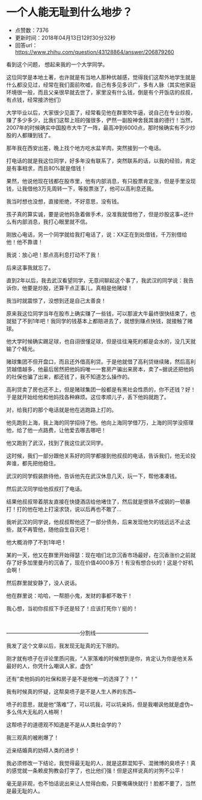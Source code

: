 # 一个人能无耻到什么地步？
- 点赞数：7376
- 更新时间：2018年04月13日12时30分32秒
- 回答url：https://www.zhihu.com/question/43128864/answer/206879260
<body>
 <p data-pid="kfwJVWHq">看到这个问题， 想起来我的一个大学同学。</p>
 <p data-pid="LXgd7mXp">这位同学是本地土著，也许就是有当地人那种优越感，觉得我们这帮外地学生就是什么都没见过，经常在我们面前吹嘘，自己有多见多识广，多有人脉（其实他家庭环境很一般，而且父亲很早就去世了，家里没有什么钱，倒是有个开饭店的叔叔，有点钱，经常接济他们）</p>
 <p data-pid="bpy8oGkU">大学毕业以后，大家很少见面了，经常看见他在群里吹牛逼，说自己在专业炒股，赚了多少多少，比我们这帮上班的强很多，俨然一副股神舍我其谁的德行！当然，2007年的时候确实中国股市大牛了一阵，最高冲到6000点，那时候确实有不少炒股的人都赚到钱了。</p>
 <p data-pid="IfoDus6b">那年我在西安出差，晚上找个地方吃水盆羊肉，突然接到一个电话。</p>
 <p data-pid="fvH6OVlF">打电话的就是我这位同学，好多年没有联系了，突然联系的话，以我的经验，肯定是有事相求，而且80%就是借钱！</p>
 <p data-pid="8uFg5opR">果然，他说他现在钱都在股市里，他有内部消息，有只股票肯定涨，但是手里没现钱，让我借他3万先周转一下，等股票涨了，他可以高利息还我。</p>
 <p data-pid="JDbzPwXn">我当时想也没想，直接拒绝，不好意思，没有钱。</p>
 <p data-pid="lsxwYuTm">孩子真的算实诚，要是说他妈急着做手术，没准我就借他了，但是炒股这事~还什么有内部消息，我打心眼里就不信。</p>
 <p data-pid="5wNqcEss">刚放心电话，另一个同学就给我打电话了，说：XX正在到处借钱，千万别借给他！他不靠谱！</p>
 <p data-pid="TTc19iSI">我说：放心吧！那点高利息打动不了我！</p>
 <p data-pid="nweaYedY">后来这事我就忘了。</p>
 <p data-pid="prQ7PLDw">直到2年以后，我去武汉看望同学，无意间聊起这个事了，我武汉的同学说：我告诉你，他要是炒股，还算干点正事儿，真相是他赌球！</p>
 <p data-pid="w_HsaGFf">我当时就震惊了，没想到还是自己太善良！</p>
 <p data-pid="LBao0Y7g">原来我这位同学当年在股市上确实赚了一些钱，可以那波大牛最终很快结束了，也就挺了不到1年吧！我同学的钱基本上都赔进去了，就想到赚点快钱，就接触了赌球。</p>
 <p data-pid="4pGBDzA1">他大学时候确实踢足球，也自诩很懂足球，但是往往淹死的都是会水的，没几天就输了个精光。</p>
 <p data-pid="haGhs1NY">赌球集团不但开盘口，而且还外借高利贷。于是他就借了高利贷继续赌，然后高利贷越借越多，他最后居然把他妈妈唯一一套房产骗出来房本，卖了~据说还把他妈的社保也骗了出来，都还钱了，我不知道怎么操作的。</p>
 <p data-pid="tiSYyo3g">高利贷卖了房也还不上，但是赌球集团一般都是有黑社会性质的，你不还钱？好！于是就开始给他和他妈找各种麻烦。这位孝顺儿子，丢下他妈就跑了。</p>
 <p data-pid="CBaIMXjV">对，给我打的那个电话就是他在逃跑路上打的。</p>
 <p data-pid="BVIrQVr_">他先跑到上海，我上海的同学招待了他。他向上海同学借7万，上海的同学没搭理他，给了他一点路费，让他爱去哪去哪吧！</p>
 <p data-pid="1a4CNc3S">他又跑到了武汉，找到了我这位武汉同学。</p>
 <p data-pid="-iQvXFIZ">这时候，我们一部分跟他关系好的同学都接到他叔叔的电话，告诉我们，他无论投奔谁，都先把他稳住。</p>
 <p data-pid="1Ta05J64">武汉的同学假装款待他，告诉他先在武汉休息几天，玩一下，帮他凑凑钱。</p>
 <p data-pid="QxM6puT_">然后武汉同学给他叔叔打了电话。</p>
 <p data-pid="0Gv_hX7g">结果他叔叔带着朋友直接在快捷酒店给他堵住了，然后就是恨铁不成钢的一顿暴打！打的他在地上打滚求饶，说以后再也不敢了...</p>
 <p data-pid="9RZv7HM2">我听武汉的同学说，他叔叔帮他还了一部分债务，后来发现他欠的钱远远不止这些，就不再管他，随他自生自灭吧！</p>
 <p data-pid="JvNvOP4H">他大概消停了不到1年吧！</p>
 <p data-pid="EL7W7S-J">某的一天，他又在群里开始得瑟：现在咱们北京沉香市场最好，在沉香涨价之前就存了好多加里曼丹的沉香了，现在价值4000多万！有没有想合伙的！这是个好机会啊！</p>
 <p data-pid="Ec7_y3Tb">然后群里就安静了，没人说话。</p>
 <p data-pid="jUa-0mSH">他在群里说：哈哈，一帮胆小鬼，发财的事都不敢干！</p>
 <p data-pid="SeknGpCH">我心想，当初你叔叔下手还是轻了！应该打死你丫挺的！</p>
 <p class="ztext-empty-paragraph"><br></p>
 <p data-pid="eLNV8iWh">——————————————分割线——————————</p>
 <p data-pid="9IpwnN05">我发了这个文章以后，我发现无耻真的无下限的。</p>
 <p data-pid="1XvnKJ4d">刚才就有喷子在评论里质问我，“人家落难的时候想到是你，肯定认为你是他关系最好的人，你凭什么嘲讽人家，虚伪”</p>
 <p data-pid="C-zUGlss">还有“卖他妈妈的社保和房子是不是他唯一的选择了？！“</p>
 <p data-pid="1oui8LNw">我有时候真的怀疑，这帮臭喷子是不是人生人养的东西~</p>
 <p data-pid="31i5a_UU">喷子的意思，就是他“落难”了，可以坑我，可以坑亲妈，但是我嘲讽他就是虚伪~多么伟大无私的人格啊！</p>
 <p data-pid="Q_EDobgL">这帮喷子的道德观不知道是不是从人类社会学的？</p>
 <p data-pid="aZSWLpHx">我三观真的被刷爆了！</p>
 <p data-pid="_6fvj-VQ">近亲结婚真的妨碍人类的进步！</p>
 <p data-pid="K4WKtNIV">我必须修改一下结论，我觉得最无耻的人，就是这群混知乎、混微博的臭喷子！真的感觉就一条赖皮狗教会打字了，也比他们强！但是这样说真的对狗不公平！</p>
 <p data-pid="PeIIqMp3">毫无是非观，也不怕话说出来让人觉得白痴，只要嘴痛快就行！脸都不要了，当然是最无耻的人。</p>
</body>